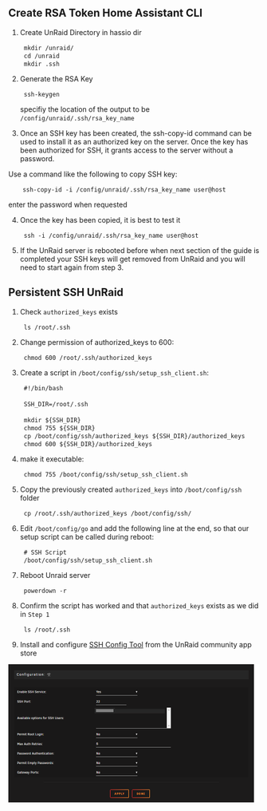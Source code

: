 

## Create RSA Token Home Assistant CLI

1. Create UnRaid Directory in hassio dir

        mkdir /unraid/
        cd /unraid
        mkdir .ssh

2. Generate the RSA Key
   
        ssh-keygen

    specifiy the location of the output to be `/config/unraid/.ssh/rsa_key_name`

3. Once an SSH key has been created, the ssh-copy-id command can be used to install it as an authorized key on the server. Once the key has been authorized for SSH, it grants access to the server without a password.

Use a command like the following to copy SSH key:

        ssh-copy-id -i /config/unraid/.ssh/rsa_key_name user@host

enter the password when requested

4. Once the key has been copied, it is best to test it

        ssh -i /config/unraid/.ssh/rsa_key_name user@host

5. If the UnRaid server is rebooted before when next section of the guide is completed your SSH keys will get removed from UnRaid and you will need to start again from step 3.



## Persistent SSH UnRaid 

1. Check `authorized_keys` exists

        ls /root/.ssh

2. Change permission of authorized_keys to 600:

        chmod 600 /root/.ssh/authorized_keys

3. Create a script in `/boot/config/ssh/setup_ssh_client.sh`:


        #!/bin/bash

        SSH_DIR=/root/.ssh

        mkdir ${SSH_DIR}
        chmod 755 ${SSH_DIR}
        cp /boot/config/ssh/authorized_keys ${SSH_DIR}/authorized_keys
        chmod 600 ${SSH_DIR}/authorized_keys
 
4. make it executable:

        chmod 755 /boot/config/ssh/setup_ssh_client.sh


5. Copy the previously created `authorized_keys` into `/boot/config/ssh` folder

        cp /root/.ssh/authorized_keys /boot/config/ssh/

6. Edit `/boot/config/go` and add the following line at the end, so that our setup script can be called during reboot:

        # SSH Script
        /boot/config/ssh/setup_ssh_client.sh

7. Reboot Unraid server
        
        powerdown -r
        
8. Confirm the script has worked and that `authorized_keys` exists as we did in `Step 1`
        
        ls /root/.ssh

9. Install and configure [SSH Config Tool](https://forums.unraid.net/topic/45586-ssh-and-denyhosts-updated-for-v61/) from the UnRaid community app store

![unraid](https://github.com/noodlemctwoodle/Hassio/blob/master/www/github/screenshots/unraid.png)

        
